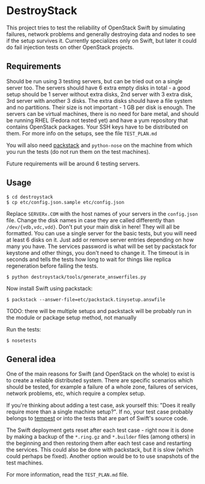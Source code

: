 # DestroyStack

This project tries to test the reliability of OpenStack Swift by simulating
failures, network problems and generally destroying data and nodes to see if the
setup survives it. Currently specializes only on Swift, but later it could do
fail injection tests on other OpenStack projects.


## Requirements

Should be run using 3 testing servers, but can be tried out on a single server
too. The servers should have 6 extra empty disks in total - a good setup should
be 1 server without extra disks, 2nd server with 3 extra disk, 3rd server with
another 3 disks. The extra disks should have a file system and no partitions.
Their size is not important - 1 GB per disk is enough. The servers can be
virtual machines, there is no need for bare metal, and should be running RHEL
(Fedora not tested yet) and have a yum repository that contains OpenStack
packages. Your SSH keys have to be distributed on them. For more info on the
setups, see the file `TEST_PLAN.md`

You will also need [packstack](https://github.com/stackforge/packstack) and
`python-nose` on the machine from which you run the tests (do not run them
on the test machines).

Future requirements will be around 6 testing servers.

## Usage

    $ cd destroystack
    $ cp etc/config.json.sample etc/config.json

Replace `SERVERx.COM` with the host names of your servers in the `config.json`
file. Change the disk names in case they are called differently than
`/dev/{vdb,vdc,vdd}`. Don't put your main disk in here! They will all be
formatted. You can use a single server for the basic tests, but you will need at
least 6 disks on it. Just add or remove server entries depending on how many you
have. The services password is what will be set by packstack for keystone and
other things, you don't need to change it. The timeout is in seconds and tells
the tests how long to wait for things like replica regeneration before failing
the tests.

    $ python destroystack/tools/generate_answerfiles.py

Now install Swift using packstack:

    $ packstack --answer-file=etc/packstack.tinysetup.answfile

TODO: there will be multiple setups and packstack will be probably run in the
module or package setup method, not manually

Run the tests:

    $ nosetests


## General idea

One of the main reasons for Swift (and OpenStack on the whole) to exist is to
create a reliable distributed system. There are specific scenarios which should
be tested, for example a failure of a whole zone, failures of services, network
problems, etc, which require a complex setup.

If you're thinking about adding a test case, ask yourself this: "Does it really
require more than a single machine setup?". If no, your test case probably
belongs to [tempest](https://github.com/openstack/tempest) or into the tests
that are part of Swift's source code.

The Swift deployment gets reset after each test case - right now it is done by
making a backup of the `*.ring.gz` and `*.builder` files (among others) in the
beginning and then restoring them after each test case and restarting the
services. This could also be done with packstack, but it is slow (which could
perhaps be fixed). Another option would be to to use snapshots of the test
machines.

For more information, read the `TEST_PLAN.md` file.
